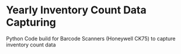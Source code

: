 # Yearly Inventory Count Data Capturing
Python Code build for Barcode Scanners (Honeywell CK75) to capture inventory count data
